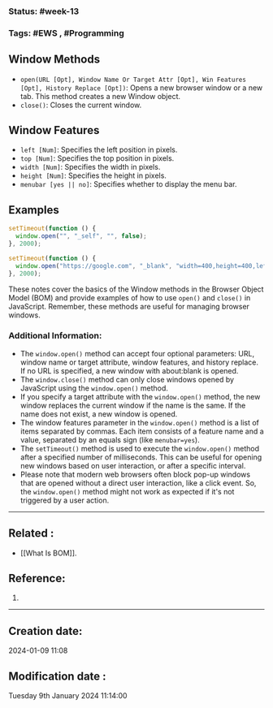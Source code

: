 
### Status: #week-13

### Tags: #EWS  , #Programming 


## Window Methods

- `open(URL [Opt], Window Name Or Target Attr [Opt], Win Features [Opt], History Replace [Opt])`: Opens a new browser window or a new tab. This method creates a new Window object.
- `close()`: Closes the current window.

## Window Features

- `left [Num]`: Specifies the left position in pixels.
- `top [Num]`: Specifies the top position in pixels.
- `width [Num]`: Specifies the width in pixels.
- `height [Num]`: Specifies the height in pixels.
- `menubar [yes || no]`: Specifies whether to display the menu bar.

## Examples

```javascript
setTimeout(function () {
  window.open("", "_self", "", false);
}, 2000);

setTimeout(function () {
  window.open("https://google.com", "_blank", "width=400,height=400,left=200,top=10");
}, 2000);
````

These notes cover the basics of the Window methods in the Browser Object Model (BOM) and provide examples of how to use `open()` and `close()` in JavaScript. Remember, these methods are useful for managing browser windows.

### Additional Information:

- The `window.open()` method can accept four optional parameters: URL, window name or target attribute, window features, and history replace. If no URL is specified, a new window with about:blank is opened.
- The `window.close()` method can only close windows opened by JavaScript using the `window.open()` method.
- If you specify a target attribute with the `window.open()` method, the new window replaces the current window if the name is the same. If the name does not exist, a new window is opened.
- The window features parameter in the `window.open()` method is a list of items separated by commas. Each item consists of a feature name and a value, separated by an equals sign (like `menubar=yes`).
- The `setTimeout()` method is used to execute the `window.open()` method after a specified number of milliseconds. This can be useful for opening new windows based on user interaction, or after a specific interval.
- Please note that modern web browsers often block pop-up windows that are opened without a direct user interaction, like a click event. So, the `window.open()` method might not work as expected if it's not triggered by a user action.

______________________________________________________________________


## Related : 

- [[What Is BOM]].

## Reference: 

1.  


---

  ## Creation date: 
  
  2024-01-09 11:08 
  
  
   ## Modification date :
   
   Tuesday 9th January 2024 11:14:00
